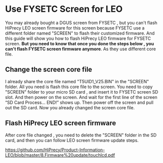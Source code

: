 # Use FYSETC Screen for LEO

You may already bought a DGUS screen from FYSETC , but you can't flash HiPrecy LEO screen firmware for this screen because FYSETC use a different folder named "SCREEN" to flash their customized firmware. And this guide will show you how to flash HiPrecy LEO firmware for FYSETC screen. **But you need to know that once you done the steps below , you can't flash FYSETC screen firmware anymore**. As they use different core file.

## Change the screen core file

I already share the core file named "T5UID1_V25.BIN" in the "SCREEN" folder. All you need is flash this core file to the screen. You need to copy "SCREEN" folder to your micro SD card , and insert it to FYSETC screen SD slot. And then power on the screen. And wait for the first line of the screen “SD Card Process... END!” shows up. Then power off the screen and pull out the SD card. Now you already changed the screen core file. 

## Flash HiPrecy LEO screen firmware

After core file changed , you need to delete the "SCREEN" folder in the SD card, and then you can follow LEO screen firmware update steps.

https://github.com/HiPrecy/Product-Information-LEO/blob/master/8.Firmware%20update/touchlcd.pdf

